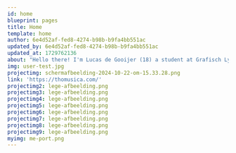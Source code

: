 ```yaml
---
id: home
blueprint: pages
title: Home
template: home
author: 6e4d52af-fed8-4274-b98b-b9fa4bb551ac
updated_by: 6e4d52af-fed8-4274-b98b-b9fa4bb551ac
updated_at: 1729762136
about: "Hello there! I'm Lucas de Gooijer (18) a student at Grafisch Lyceum Utrecht. I am now in my 2nd year of web development and i really enjoy it. I really like learning new stuff and understanding it. I think that's the fun about it. I think my ADD also really helps with that, once i learned all about lets say TailwindCSS i already want to learn something else. I also really enjoy walking alone in mountains and finding my peace."
img: user-test.jpg
projectimg: schermafbeelding-2024-10-22-om-15.33.28.png
link: 'https://thomusica.com/'
projectimg2: lege-afbeelding.png
projectimg3: lege-afbeelding.png
projectimg4: lege-afbeelding.png
projectimg5: lege-afbeelding.png
projectimg6: lege-afbeelding.png
projectimg7: lege-afbeelding.png
projectimg8: lege-afbeelding.png
projectimg9: lege-afbeelding.png
myimg: me-port.png
---
```

